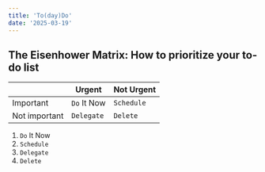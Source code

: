 ```yaml
---
title: 'To(day)Do'
date: '2025-03-19'
---
```


## The Eisenhower Matrix: How to prioritize your to-do list

|               | Urgent      | Not Urgent |
| ------------- | ----------- | ---------- |
| Important     | `Do` It Now | `Schedule` |
| Not important | `Delegate`  | `Delete`   |

1. `Do` It Now
2. `Schedule`
3. `Delegate`
4. `Delete`
